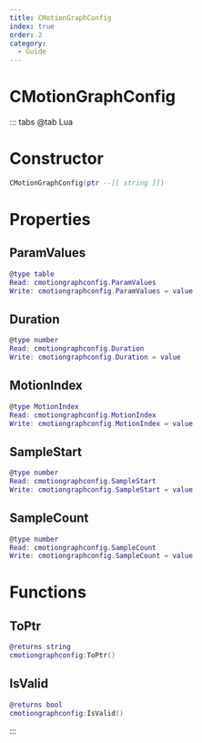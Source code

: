 ```yaml
---
title: CMotionGraphConfig
index: true
order: 2
category:
  - Guide
---
```


# CMotionGraphConfig

::: tabs
@tab Lua
# Constructor
```lua
CMotionGraphConfig(ptr --[[ string ]])
```
# Properties
## ParamValues 
```lua
@type table
Read: cmotiongraphconfig.ParamValues
Write: cmotiongraphconfig.ParamValues = value
```
## Duration 
```lua
@type number
Read: cmotiongraphconfig.Duration
Write: cmotiongraphconfig.Duration = value
```
## MotionIndex 
```lua
@type MotionIndex
Read: cmotiongraphconfig.MotionIndex
Write: cmotiongraphconfig.MotionIndex = value
```
## SampleStart 
```lua
@type number
Read: cmotiongraphconfig.SampleStart
Write: cmotiongraphconfig.SampleStart = value
```
## SampleCount 
```lua
@type number
Read: cmotiongraphconfig.SampleCount
Write: cmotiongraphconfig.SampleCount = value
```
# Functions
## ToPtr
```lua
@returns string
cmotiongraphconfig:ToPtr()
```
## IsValid
```lua
@returns bool
cmotiongraphconfig:IsValid()
```

:::